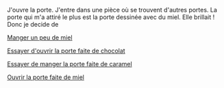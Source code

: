 J'ouvre la porte. J'entre dans une pièce où se trouvent d'autres portes.
La porte qui m'a attiré le plus est la porte dessinée avec du miel. Elle brillait !
Donc je decide de

[Manger un peu de miel](miel/manger-du-miel.md)

[Essayer d'ouvrir la porte faite de chocolat](chocolat/essayer-ouvrir-chocolat.md)

[Essayer de manger la porte faite de caramel](caramel/mangez-caramel.md)

[Ouvrir la porte faite de miel](porte/ouvrir-porte.md)
